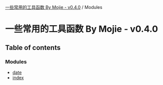 [一些常用的工具函数 By Mojie - v0.4.0](README.md) / Modules

# 一些常用的工具函数 By Mojie - v0.4.0

## Table of contents

### Modules

- [date](modules/date.md)
- [index](modules/index.md)
